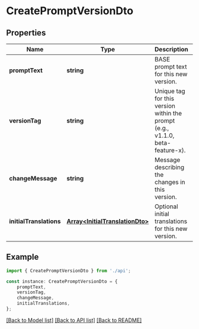 # CreatePromptVersionDto


## Properties

Name | Type | Description | Notes
------------ | ------------- | ------------- | -------------
**promptText** | **string** | BASE prompt text for this new version. | [default to undefined]
**versionTag** | **string** | Unique tag for this version within the prompt (e.g., v1.1.0, beta-feature-x). | [default to undefined]
**changeMessage** | **string** | Message describing the changes in this version. | [optional] [default to undefined]
**initialTranslations** | [**Array&lt;InitialTranslationDto&gt;**](InitialTranslationDto.md) | Optional initial translations for this new version. | [optional] [default to undefined]

## Example

```typescript
import { CreatePromptVersionDto } from './api';

const instance: CreatePromptVersionDto = {
    promptText,
    versionTag,
    changeMessage,
    initialTranslations,
};
```

[[Back to Model list]](../README.md#documentation-for-models) [[Back to API list]](../README.md#documentation-for-api-endpoints) [[Back to README]](../README.md)
